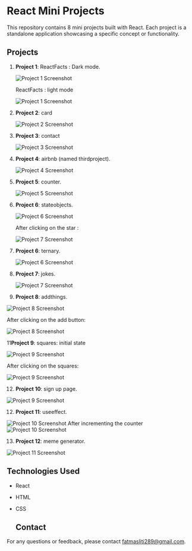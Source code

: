 # React Mini Projects

This repository contains 8 mini projects built with React. Each project is a standalone application showcasing a specific concept or functionality.

## Projects

1. **Project 1**: ReactFacts : Dark mode.

   ![Project 1 Screenshot](reactimages/factorsdark.png)
   
   ReactFacts : light mode

   ![Project 1 Screenshot](reactimages/factorslightmode.png)

2. **Project 2**: card
   
   ![Project 2 Screenshot](reactimages/card.png)

3. **Project 3**: contact

   ![Project 3 Screenshot](reactimages/aaa.png)
   
4. **Project 4**: airbnb (named thirdproject).

   ![Project 4 Screenshot](reactimages/thirdprojectairbnb.png)

5. **Project 5**: counter.

   ![Project 5 Screenshot](reactimages/counter.png)

6. **Project 6**: stateobjects.

   ![Project 6 Screenshot](reactimages/stateobjects.png)

   After clicking on the star :

    ![Project 7 Screenshot](reactimages/stateobjectsafter.png)


8. **Project 6**: ternary.

   ![Project 6 Screenshot](reactimages/ternary.png)

9. **Project 7**: jokes.

   ![Project 7 Screenshot](reactimages/jokes.png)

10. **Project 8**: addthings.

   ![Project 8 Screenshot](reactimages/addthings.png)
   
   After clicking on the add button:
   
   ![Project 8 Screenshot](reactimages/addthings2.png)

 11**Project 9**: squares: initial state

   ![Project 9 Screenshot](reactimages/square.png)
   
   After clicking on the squares:
   
   ![Project 9 Screenshot](reactimages/squaresafter.png)

12. **Project 10**: sign up page.

   ![Project 9 Screenshot](reactimages/signup.png)

12. **Project 11**: useeffect.

   ![Project 10 Screenshot](reactimages/useeffect1.png)
   After incrementing the counter
   ![Project 10 Screenshot](reactimages/useeffect2.png)

13. **Project 12**: meme generator.

   ![Project 11 Screenshot](reactimages/memegenerator.png)

## Technologies Used

- React
- HTML
- CSS

  ## Contact

For any questions or feedback, please contact [fatmasliti289@gmail.com](mailto:fatmasliti@gmail.com).
